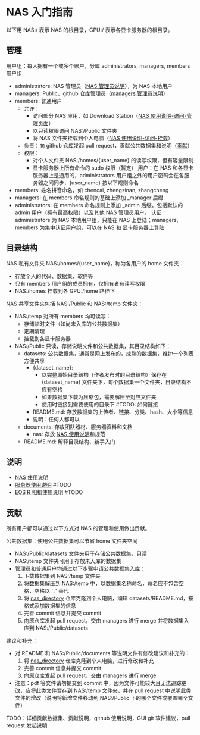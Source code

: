 # NAS 入门指南

以下用 NAS:/ 表示 NAS 的根目录，GPU:/ 表示各显卡服务器的根目录。

## 管理

用户组：每人拥有一个或多个账户，分属 administrators, managers, members 用户组
* administrators: NAS 管理员（[NAS 管理员说明](documents/nas/README_admin.md)），为 NAS 本地用户
* managers: Public、github 仓库管理员（[managers 管理员说明](documents/nas/README_managers.md)）
* members: 普通用户
    * 允许：
        * 访问部分 NAS 应用，如 Download Station（[NAS 使用说明-访问-管理页面](documents/nas/README.md/#访问)）
        * 以只读权限访问 NAS:/Public 文件夹
        * 将 NAS 文件夹挂载到个人电脑（[NAS 使用说明-访问-挂载](documents/nas/README.md/#访问)）
    * 负责：向 github 仓库发起 pull request，贡献公共数据集和说明（[贡献](#贡献)）
    * 权限：
        * 对个人文件夹 NAS:/homes/{user_name} 的读写权限，但有容量限制
        * 显卡服务器上所有命令的 sudo 权限（暂定）
用户：在 NAS 和各显卡服务器上是通用的，administrators 用户组之外的用户密码会在各服务器之间同步，{user_name} 按以下规则命名
* members: 姓名拼音命名，如 chencai, zhengzinan, zhangcheng
* managers: 在 members 命名规则的基础上添加 _manager 后缀
* administrators: 在 members 命名规则上添加 _admin 后缀。包括默认的 admin 用户（拥有最高权限）以及其他 NAS 管理员用户。
认证：administrators 为 NAS 本地用户组，只能在 NAS 上登陆；managers, members 为集中认证用户组，可以在 NAS 和 显卡服务器上登陆


## 目录结构

NAS 私有文件夹 NAS:/homes/{user_name}，称为各用户的 home 文件夹：
* 存放个人的代码、数据集、软件等
* 只有 members 用户组的成员拥有，仅拥有者有读写权限
* NAS:/homes 挂载到各 GPU:/home 路径下

NAS 共享文件夹包括 NAS:/Public 和 NAS:/temp 文件夹：
* NAS:/temp 对所有 members 均可读写：
    * 存储临时文件（如尚未入库的公共数据集）
    * 定期清理
    * 挂载到各显卡服务器
* NAS:/Public 只读，存储说明文件和公共数据集，其目录结构如下：
    * datasets: 公共数据集，通常是网上发布的，成熟的数据集，维护一个列表方便共享
        * {dataset_name}: 
            * 以完整原始目录结构（作者发布时的目录结构）保存在 {dataset_name} 文件夹下，每个数据集一个文件夹，目录结构不应有空格
            * 如果数据集下载为压缩包，需要解压至对应文件夹
            * 使用时链接到需要使用的目录下 #TODO: 如何链接
        * README.md: 存放数据集的上传者、链接、分类、hash、大小等信息
        * 说明：任何人都可以
    * documents: 存放团队器材、服务器资料和文档
        * nas: 存放 [NAS 使用说明](documents/nas/README.md)和规范
    * README.md: 解释目录结构、新手入门


## 说明

* [NAS 使用说明](documents/nas/README.md)
* [服务器使用说明](documents/server/README.md) #TODO
* [EOS R 相机使用说明](documents/eos_r/README.md) #TODO


## 贡献

所有用户都可以通过以下方式对 NAS 的管理和使用做出贡献。

公共数据集：使用公共数据集可以节省 home 文件夹空间
* NAS:/Public/datasets 文件夹用于存储公共数据集，只读
* NAS:/temp 文件夹可用于存放未入库的数据集
* 管理员和普通用户均通过以下步骤申请公共数据集入库：
    1. 下载数据集到 NAS:/temp 文件夹
    1. 将数据集解压到 NAS:/temp 中，以数据集名称命名，命名应不包含空格，空格以 '_' 替代
    1. 将 [nas_directory](https://github.com/pidan1231239/nas_directory) 仓库克隆到个人电脑，编辑 datasets/README.md，按格式添加数据集的信息
    1. 完善 commit 信息并提交 commit
    1. 向原仓库发起 pull request，交由 managers 进行 merge 并将数据集入库到 NAS:/Public/datasets

建议和补充：
* 对 README 和 NAS:/Public/documents 等说明文件有修改建议和补充的：
    1. 将 [nas_directory](https://github.com/pidan1231239/nas_directory) 仓库克隆到个人电脑，进行修改和补充
    1. 完善 commit 信息并提交 commit
    1. 向原仓库发起 pull request，交由 managers 进行 merge
* 注意：pdf 等文件请勿提交到 commit 中，因为文件可能较大且无法追踪更改，应将此类文件暂存到 NAS:/temp 文件夹，并在 pull request 中说明此类文件的增改（说明将新增文件移动到 NAS:/Public 下的哪个文件或覆盖哪个文件）

TODO：详细贡献数据集、贡献说明，github 使用说明，GUI git 软件建议，pull request 发起说明


